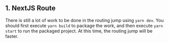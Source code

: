 ## 1. NextJS Route

There is still a lot of work to be done in the routing jump using `yarn dev`. You should first execute `yarn build` to package the work, and then execute `yarn start` to run the packaged project. At this time, the routing jump will be faster.
